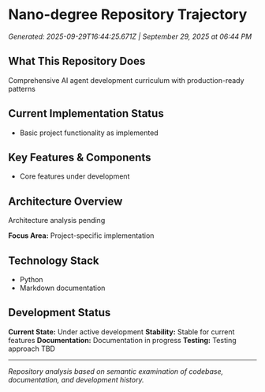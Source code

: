 # Nano-degree Repository Trajectory

*Generated: 2025-09-29T16:44:25.671Z | September 29, 2025 at 06:44 PM*

## What This Repository Does

Comprehensive AI agent development curriculum with production-ready patterns

## Current Implementation Status

- Basic project functionality as implemented

## Key Features & Components

- Core features under development

## Architecture Overview

Architecture analysis pending

**Focus Area:** Project-specific implementation

## Technology Stack

- Python
- Markdown documentation

## Development Status

**Current State:** Under active development
**Stability:** Stable for current features
**Documentation:** Documentation in progress
**Testing:** Testing approach TBD

---

*Repository analysis based on semantic examination of codebase, documentation, and development history.*
